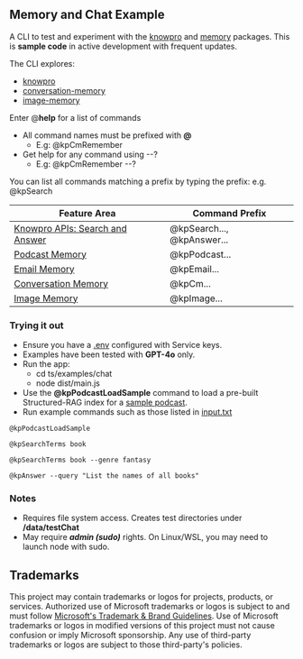 ## Memory and Chat Example

A CLI to test and experiment with the [knowpro](../../packages/knowPro/README.md) and [memory](../../packages/memory/README.md) packages. This is **sample code** in active development with frequent updates.

The CLI explores:

- [knowpro](../../packages/knowPro/README.md)
- [conversation-memory](../../packages/memory/conversation/README.md)
- [image-memory](../../packages/memory/image/README.md)

Enter @**help** for a list of commands

- All command names must be prefixed with **@**
  - E.g: @kpCmRemember
- Get help for any command using --?
  - E.g: @kpCmRemember --?

You can list all commands matching a prefix by typing the prefix: e.g. @kpSearch

| Feature Area                                                     | Command Prefix             |
| ---------------------------------------------------------------- | -------------------------- |
| [Knowpro APIs: Search and Answer](./src/memory/knowproMemory.ts) | @kpSearch..., @kpAnswer... |
| [Podcast Memory](./src/memory/knowproPodcast.ts)                 | @kpPodcast...              |
| [Email Memory](./src/memory/knowproEmail.ts)                     | @kpEmail...                |
| [Conversation Memory](./src/memory/knowproConversation.ts)       | @kpCm...                   |
| [Image Memory](./src/memory/knowproImage.ts)                     | @kpImage...                |

### Trying it out

- Ensure you have a [.env](../../README.md#service-keys) configured with Service keys.
- Examples have been tested with **GPT-4o** only.
- Run the app:
  - cd ts/examples/chat
  - node dist/main.js
- Use the **@kpPodcastLoadSample** command to load a pre-built Structured-RAG index for a [sample podcast](../../packages/knowPro/test/data/Episode_53_AdrianTchaikovsky.txt).
- Run example commands such as those listed in [input.txt](./src/memory/input.txt)

```
@kpPodcastLoadSample

@kpSearchTerms book

@kpSearchTerms book --genre fantasy

@kpAnswer --query "List the names of all books"
```

### Notes

- Requires file system access. Creates test directories under **/data/testChat**
- May require **_admin (sudo)_** rights. On Linux/WSL, you may need to launch node with sudo.

## Trademarks

This project may contain trademarks or logos for projects, products, or services. Authorized use of Microsoft
trademarks or logos is subject to and must follow
[Microsoft's Trademark & Brand Guidelines](https://www.microsoft.com/en-us/legal/intellectualproperty/trademarks/usage/general).
Use of Microsoft trademarks or logos in modified versions of this project must not cause confusion or imply Microsoft sponsorship.
Any use of third-party trademarks or logos are subject to those third-party's policies.
